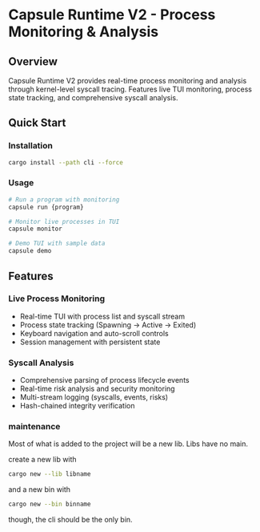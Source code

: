 # Capsule Runtime V2 - Process Monitoring & Analysis

## Overview

Capsule Runtime V2 provides real-time process monitoring and analysis through kernel-level syscall tracing. Features live TUI monitoring, process state tracking, and comprehensive syscall analysis.

## Quick Start

### Installation

```bash
cargo install --path cli --force
```

### Usage

```bash
# Run a program with monitoring
capsule run {program}

# Monitor live processes in TUI
capsule monitor

# Demo TUI with sample data
capsule demo
```

## Features

### Live Process Monitoring
- Real-time TUI with process list and syscall stream
- Process state tracking (Spawning → Active → Exited)
- Keyboard navigation and auto-scroll controls
- Session management with persistent state

### Syscall Analysis
- Comprehensive parsing of process lifecycle events
- Real-time risk analysis and security monitoring
- Multi-stream logging (syscalls, events, risks)
- Hash-chained integrity verification

### maintenance

Most of what is added to the project
will be a new lib. Libs have no main.

create a new lib with

```bash
cargo new --lib libname
```

and a new bin with

```bash
cargo new --bin binname
```

though, the cli should be the only bin.
